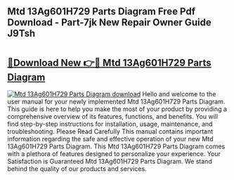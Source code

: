 ## Mtd 13Ag601H729 Parts Diagram Free Pdf Download - Part-7jk New Repair Owner Guide J9Tsh

# <h2><a href="http://dfrwpd.blite.top/?on=Mtd+13Ag601H729+Parts+Diagram">🔗Download New 👉🔴 Mtd 13Ag601H729 Parts Diagram</a></h2>

[![Mtd 13Ag601H729 Parts Diagram download](https://i.imgur.com/lujVjoI.png)](http://dfrwpd.blite.top/?on=Mtd+13Ag601H729+Parts+Diagram)
Hello and welcome to the user manual for your newly implemented Mtd 13Ag601H729 Parts Diagram. This guide is here to help you make the most of your product by providing a comprehensive overview of its features, functions, and benefits. You will find step-by-step instructions for installation, usage, maintenance, and troubleshooting. Please Read Carefully This manual contains important information regarding the safe and effective operation of your new Mtd 13Ag601H729 Parts Diagram. This Mtd 13Ag601H729 Parts Diagram comes with a plethora of features designed to personalize your experience. Your Satisfaction is Guaranteed Mtd 13Ag601H729 Parts Diagram. We stand behind the quality of our products and services.
